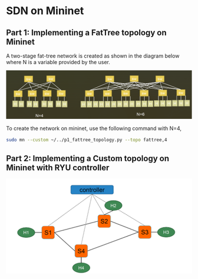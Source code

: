 # SDN on Mininet

## Part 1: Implementing a FatTree topology on Mininet

A two-stage fat-tree network is created as shown in the diagram below where N is a variable provided by the user.

<p align="center">
  <img src="https://github.com/madhav-prabhu/SDN/blob/main/Part1/fattree_topo.PNG" width='700' title="Topology1">
</p>

To create the network on mininet, use the following command with N=4, 
```bash
sudo mn --custom ~/../p1_fattree_topology.py --topo fattree,4
```

## Part 2: Implementing a Custom topology on Mininet with RYU controller
<p align="center">
  <img src="https://github.com/madhav-prabhu/SDN/blob/main/Part2/ryu_topo.PNG" width='700' title="Topology2">
</p>

